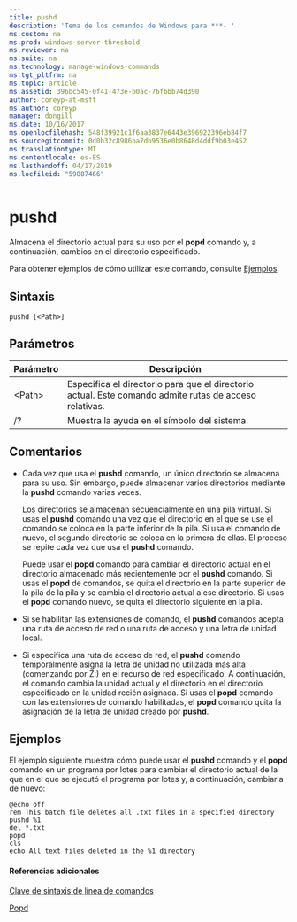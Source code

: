 ```yaml
---
title: pushd
description: 'Tema de los comandos de Windows para ***- '
ms.custom: na
ms.prod: windows-server-threshold
ms.reviewer: na
ms.suite: na
ms.technology: manage-windows-commands
ms.tgt_pltfrm: na
ms.topic: article
ms.assetid: 396bc545-0f41-473e-b0ac-76fbbb74d390
author: coreyp-at-msft
ms.author: coreyp
manager: dongill
ms.date: 10/16/2017
ms.openlocfilehash: 548f39921c1f6aa3837e6443e396922396eb84f7
ms.sourcegitcommit: 0d0b32c8986ba7db9536e0b8648d4ddf9b03e452
ms.translationtype: MT
ms.contentlocale: es-ES
ms.lasthandoff: 04/17/2019
ms.locfileid: "59887466"
---
```

# <a name="pushd"></a>pushd



Almacena el directorio actual para su uso por el **popd** comando y, a continuación, cambios en el directorio especificado.

Para obtener ejemplos de cómo utilizar este comando, consulte [Ejemplos](#BKMK_examples).

## <a name="syntax"></a>Sintaxis

```
pushd [<Path>]
```

## <a name="parameters"></a>Parámetros

|Parámetro|Descripción|
|---------|-----------|
|\<Path>|Especifica el directorio para que el directorio actual. Este comando admite rutas de acceso relativas.|
|/?|Muestra la ayuda en el símbolo del sistema.|

## <a name="remarks"></a>Comentarios

-   Cada vez que usa el **pushd** comando, un único directorio se almacena para su uso. Sin embargo, puede almacenar varios directorios mediante la **pushd** comando varias veces.

    Los directorios se almacenan secuencialmente en una pila virtual. Si usas el **pushd** comando una vez que el directorio en el que se use el comando se coloca en la parte inferior de la pila. Si usa el comando de nuevo, el segundo directorio se coloca en la primera de ellas. El proceso se repite cada vez que usa el **pushd** comando.

    Puede usar el **popd** comando para cambiar el directorio actual en el directorio almacenado más recientemente por el **pushd** comando. Si usas el **popd** de comandos, se quita el directorio en la parte superior de la pila de la pila y se cambia el directorio actual a ese directorio. Si usas el **popd** comando nuevo, se quita el directorio siguiente en la pila.
-   Si se habilitan las extensiones de comando, el **pushd** comandos acepta una ruta de acceso de red o una ruta de acceso y una letra de unidad local.
-   Si especifica una ruta de acceso de red, el **pushd** comando temporalmente asigna la letra de unidad no utilizada más alta (comenzando por Z:) en el recurso de red especificado. A continuación, el comando cambia la unidad actual y el directorio en el directorio especificado en la unidad recién asignada. Si usas el **popd** comando con las extensiones de comando habilitadas, el **popd** comando quita la asignación de la letra de unidad creado por **pushd**.

## <a name="BKMK_examples"></a>Ejemplos

El ejemplo siguiente muestra cómo puede usar el **pushd** comando y el **popd** comando en un programa por lotes para cambiar el directorio actual de la que en el que se ejecutó el programa por lotes y, a continuación, cambiarla de nuevo:
```
@echo off
rem This batch file deletes all .txt files in a specified directory
pushd %1
del *.txt
popd
cls
echo All text files deleted in the %1 directory
```

#### <a name="additional-references"></a>Referencias adicionales

[Clave de sintaxis de línea de comandos](command-line-syntax-key.md)

[Popd](popd.md)